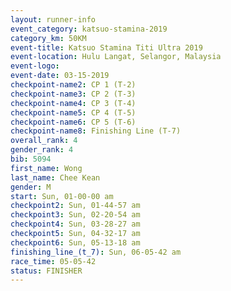 ```yaml
---
layout: runner-info 
event_category: katsuo-stamina-2019 
category_km: 50KM 
event-title: Katsuo Stamina Titi Ultra 2019 
event-location: Hulu Langat, Selangor, Malaysia 
event-logo: 
event-date: 03-15-2019 
checkpoint-name2: CP 1 (T-2) 
checkpoint-name3: CP 2 (T-3) 
checkpoint-name4: CP 3 (T-4) 
checkpoint-name5: CP 4 (T-5) 
checkpoint-name6: CP 5 (T-6) 
checkpoint-name8: Finishing Line (T-7) 
overall_rank: 4
gender_rank: 4
bib: 5094
first_name: Wong
last_name: Chee Kean
gender: M
start: Sun, 01-00-00 am
checkpoint2: Sun, 01-44-57 am
checkpoint3: Sun, 02-20-54 am
checkpoint4: Sun, 03-28-27 am
checkpoint5: Sun, 04-32-17 am
checkpoint6: Sun, 05-13-18 am
finishing_line_(t_7): Sun, 06-05-42 am
race_time: 05-05-42
status: FINISHER
---
```

